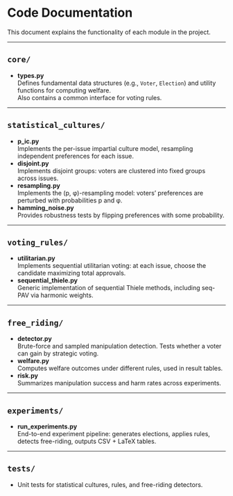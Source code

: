 # Code Documentation

This document explains the functionality of each module in the project.

---

## `core/`
- **types.py**  
  Defines fundamental data structures (e.g., `Voter`, `Election`) and utility functions for computing welfare.  
  Also contains a common interface for voting rules.

---

## `statistical_cultures/`
- **p_ic.py**  
  Implements the per-issue impartial culture model, resampling independent preferences for each issue.
- **disjoint.py**  
  Implements disjoint groups: voters are clustered into fixed groups across issues.
- **resampling.py**  
  Implements the (p, φ)-resampling model: voters’ preferences are perturbed with probabilities p and φ.
- **hamming_noise.py**  
  Provides robustness tests by flipping preferences with some probability.

---

## `voting_rules/`
- **utilitarian.py**  
  Implements sequential utilitarian voting: at each issue, choose the candidate maximizing total approvals.
- **sequential_thiele.py**  
  Generic implementation of sequential Thiele methods, including seq-PAV via harmonic weights.

---

## `free_riding/`
- **detector.py**  
  Brute-force and sampled manipulation detection. Tests whether a voter can gain by strategic voting.
- **welfare.py**  
  Computes welfare outcomes under different rules, used in result tables.
- **risk.py**  
  Summarizes manipulation success and harm rates across experiments.

---

## `experiments/`
- **run_experiments.py**  
  End-to-end experiment pipeline: generates elections, applies rules, detects free-riding, outputs CSV + LaTeX tables.

---

## `tests/`
- Unit tests for statistical cultures, rules, and free-riding detectors.
